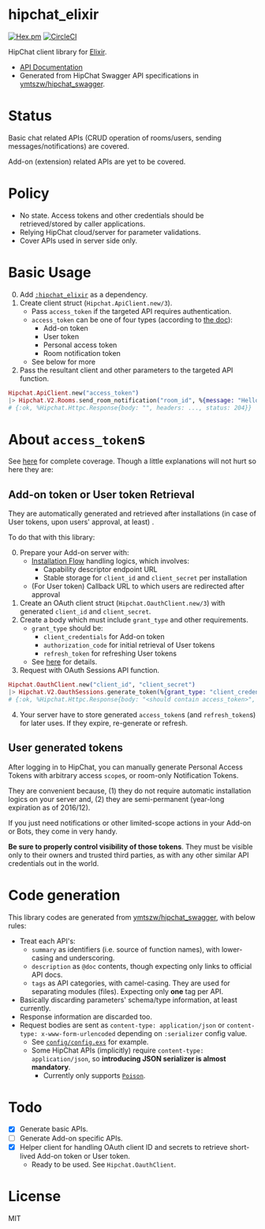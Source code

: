 # hipchat_elixir

[![Hex.pm](https://img.shields.io/hexpm/v/hipchat_elixir.svg)](https://hex.pm/packages/hipchat_elixir)
[![CircleCI](https://circleci.com/gh/ymtszw/hipchat_elixir/tree/master.svg?style=svg)](https://circleci.com/gh/ymtszw/hipchat_elixir/tree/master)

HipChat client library for [Elixir](http://elixir-lang.org).

- [API Documentation](https://hexdocs.pm/hipchat_elixir/api-reference.html)
- Generated from HipChat Swagger API specifications in [ymtszw/hipchat_swagger](https://github.com/ymtszw/hipchat_swagger).

# Status

Basic chat related APIs (CRUD operation of rooms/users, sending messages/notifications) are covered.

Add-on (extension) related APIs are yet to be covered.

# Policy

- No state. Access tokens and other credentials should be retrieved/stored by caller applications.
- Relying HipChat cloud/server for parameter validations.
- Cover APIs used in server side only.

# Basic Usage

0. Add [`:hipchat_elixir`](https://hex.pm/packages/hipchat_elixir) as a dependency.
1. Create client struct (`Hipchat.ApiClient.new/3`).
    - Pass `access_token` if the targeted API requires authentication.
    - `access_token` can be one of four types (according to
      [the doc](https://developer.atlassian.com/hipchat/guide/hipchat-rest-api/api-access-tokens)):
        - Add-on token
        - User token
        - Personal access token
        - Room notification token
    - See below for more
2. Pass the resultant client and other parameters to the targeted API function.

  ```elixir
  Hipchat.ApiClient.new("access_token")
  |> Hipchat.V2.Rooms.send_room_notification("room_id", %{message: "Hello HipChat!"})
  # {:ok, %Hipchat.Httpc.Response{body: "", headers: ..., status: 204}}
  ```

# About `access_token`s

See [here](https://developer.atlassian.com/hipchat/guide/hipchat-rest-api/api-access-tokens) for complete coverage.
Though a little explanations will not hurt so here they are:

## Add-on token or User token Retrieval

They are automatically generated and retrieved after installations (in case of User tokens, upon users' approval, at least) .

To do that with this library:

0. Prepare your Add-on server with:
    - [Installation Flow](https://developer.atlassian.com/hipchat/guide/installation-flow) handling logics,
      which involves:
        - Capability descriptor endpoint URL
        - Stable storage for `client_id` and `client_secret` per installation
    - (For User token) Callback URL to which users are redirected after approval
1. Create an OAuth client struct (`Hipchat.OauthClient.new/3`) with generated `client_id` and `client_secret`.
2. Create a body which must include `grant_type` and other requirements.
    - `grant_type` should be:
        - `client_credentials` for Add-on token
        - `authorization_code` for initial retrieval of User tokens
        - `refresh_token` for refreshing User tokens
    - See [here](https://developer.atlassian.com/hipchat/guide/hipchat-rest-api/api-access-tokens) for details.
3. Request with OAuth Sessions API function.

  ```elixir
  Hipchat.OauthClient.new("client_id", "client_secret")
  |> Hipchat.V2.OauthSessions.generate_token(%{grant_type: "client_credentials", scope: "send_notification"})
  # {:ok, %Hipchat.Httpc.Response{body: "<should contain access_token>", headers: ..., status: 200}}
  ```

4. Your server have to store generated `access_token`s (and `refresh_token`s) for later uses. If they expire, re-generate or refresh.

## User generated tokens

After logging in to HipChat, you can manually generate Personal Access Tokens with arbitrary access `scope`s,
or room-only Notification Tokens.

They are convenient because,
(1) they do not require automatic installation logics on your server and,
(2) they are semi-permanent (year-long expiration as of 2016/12).

If you just need notifications or other limited-scope actions in your Add-on or Bots,
they come in very handy.

**Be sure to properly control visibility of those tokens**.
They must be visible only to their owners and trusted third parties, as with any other similar API credentials out in the world.

# Code generation

This library codes are generated from [ymtszw/hipchat_swagger](https://github.com/ymtszw/hipchat_swagger), with below rules:

- Treat each API's:
    - `summary` as identifiers (i.e. source of function names), with lower-casing and underscoring.
    - `description` as `@doc` contents, though expecting only links to official API docs.
    - `tags` as API categories, with camel-casing. They are used for separating modules (files). Expecting only **one** tag per API.
- Basically discarding parameters' schema/type information, at least currently.
- Response information are discarded too.
- Request bodies are sent as `content-type: application/json` or `content-type: x-www-form-urlencoded` depending on `:serializer` config value.
    - See [`config/config.exs`](https://github.com/ymtszw/hipchat_elixir/blob/master/config/config.exs) for example.
    - Some HipChat APIs (implicitly) require `content-type: application/json`, so **introducing JSON serializer is almost mandatory**.
        - Currently only supports [`Poison`](https://github.com/devinus/poison).

# Todo

- [x] Generate basic APIs.
- [ ] Generate Add-on specific APIs.
- [x] Helper client for handling OAuth client ID and secrets to retrieve short-lived Add-on token or User token.
    - Ready to be used. See `Hipchat.OauthClient`.

# License

MIT

